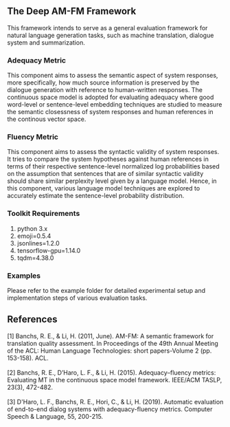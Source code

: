 ## The Deep AM-FM Framework

This framework intends to serve as a general evaluation framework for natural language generation tasks, such as machine translation, dialogue system and summarization. 

### Adequacy Metric

This component aims to assess the semantic aspect of system responses, more specifically, how much source information is preserved by the dialogue generation with reference to human-written responses. The continuous space model is adopted for evaluating adequacy where good word-level or sentence-level embedding techniques are studied to measure the semantic closessness of system responses and human references in the continous vector space.

### Fluency Metric

This component aims to assess the syntactic validity of system responses. It tries to compare the system hypotheses against human references in terms of their respective sentence-level normalized log probabilities based on the assumption that sentences that are of similar syntactic validity should share similar perplexity level given by a language model. Hence, in this component, various language model techniques are explored to accurately estimate the sentence-level probability distribution.

### Toolkit Requirements

1. python 3.x
2. emoji=0.5.4
3. jsonlines=1.2.0
4. tensorflow-gpu=1.14.0
5. tqdm=4.38.0

### Examples

Please refer to the example folder for detailed experimental setup and implementation steps of various evaluation tasks.

## References
<a id="1">[1]</a> 
Banchs, R. E., & Li, H. (2011, June). AM-FM: A semantic framework for translation quality assessment. In Proceedings of the 49th Annual Meeting of the ACL: Human Language Technologies: short papers-Volume 2 (pp. 153-158). ACL.
<br><br>
<a id="2">[2]</a>
 Banchs, R. E., D’Haro, L. F., & Li, H. (2015). Adequacy–fluency metrics: Evaluating MT in the continuous space model framework. IEEE/ACM TASLP, 23(3), 472-482.
<br><br>
<a id="3">[3]</a>
D'Haro, L. F., Banchs, R. E., Hori, C., & Li, H. (2019). Automatic evaluation of end-to-end dialog systems with adequacy-fluency metrics. Computer Speech & Language, 55, 200-215.

